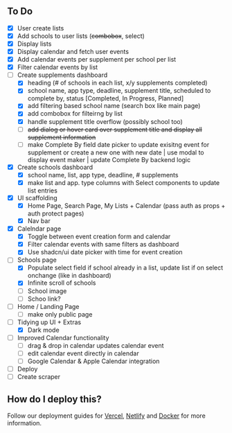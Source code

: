 ## To Do

- [x] User create lists
- [x] Add schools to user lists (~~combobox~~, select)
- [x] Display lists
- [x] Display calendar and fetch user events
- [x] Add calendar events per supplement per school per list
- [x] Filter calendar events by list
- [ ] Create supplements dashboard
  - [x] heading (# of schools in each list, x/y supplements completed)
  - [x] school name, app type, deadline, supplement title, scheduled to complete by, status [Completed, In Progress, Planned]
  - [x] add filtering based school name (search box like main page)
  - [x] add combobox for filteirng by list
  - [x] handle supplement title overflow (possibly school too)
  - [ ] ~~add dialog or hover card over supplement title and display all supplement information~~
  - [ ] make Complete By field date picker to update exisitng event for supplement or create a new one with new date | use modal to display event maker | update Complete By backend logic
- [x] Create schools dashboard
  - [x] school name, list, app type, deadline, # supplements
  - [x] make list and app. type columns with Select components to update list entries
- [x] UI scaffolding
  - [x] Home Page, Search Page, My Lists + Calendar (pass auth as props + auth protect pages)
  - [x] Nav bar
- [x] Calelndar page
  - [x] Toggle between event creation form and calendar
  - [x] Filter calendar events with same filters as dashboard
  - [x] Use shadcn/ui date picker with time for event creation
- [ ] Schools page
  - [x] Populate select field if school already in a list, update list if on select onchange (like in dashboard)
  - [x] Infinite scroll of schools
  - [ ] School image
  - [ ] Schoo link?
- [ ] Home / Landing Page
  - [ ] make only public page
- [ ] Tidying up UI + Extras
  - [x] Dark mode
- [ ] Improved Calendar functionality
  - [ ] drag & drop in calendar updates calendar event
  - [ ] edit calendar event directly in calendar
  - [ ] Google Calendar & Apple Calendar integration
- [ ] Deploy
- [ ] Create scraper

## How do I deploy this?

Follow our deployment guides for [Vercel](https://create.t3.gg/en/deployment/vercel), [Netlify](https://create.t3.gg/en/deployment/netlify) and [Docker](https://create.t3.gg/en/deployment/docker) for more information.
